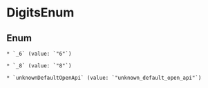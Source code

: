 
# DigitsEnum

## Enum


    * `_6` (value: `"6"`)

    * `_8` (value: `"8"`)

    * `unknownDefaultOpenApi` (value: `"unknown_default_open_api"`)



